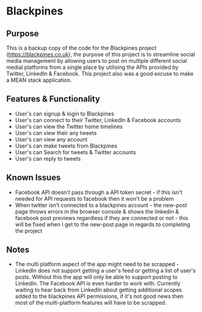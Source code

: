 # Blackpines

## Purpose
This is a backup copy of the code for the Blackpines project (https://blackpines.co.uk), the purpose of this project is to streamline social media management by allowing users to post on multiple different social medial platforms from a single place by utilising the APIs provided by Twitter, LinkedIn & Facebook. This project also was a good excuse to make a MEAN stack application.

## Features & Functionality
 - User's can signup & login to Blackpines
 - User's can connect to their Twitter, LinkedIn & Facebook accounts
 - User's can view the Twitter home timelines
 - User's can view their any tweets
 - User's can view any account
 - User's can make tweets from Blackpines
 - User's can Search for tweets & Twitter accounts
 - User's can reply to tweets

## Known Issues
 - Facebook API doesn't pass through a API token secret - if this isn't needed for API requests to facebook then it won't be a problem
 - When twitter isn't connected to a blackpines account - the new-post page throws errors in the browser console & shows the linkedin & facebook post previews regardless if they are connected or not - this will be fixed when I get to the new-post page in regards to completing the project

## Notes
 - The multi platform aspect of the app might need to be scrapped - LinkedIn does not support getting a user's feed or getting a list of user's posts. Without this the app will only be able to support posting to LinkedIn. The Facebook API is even harder to work with. Currently waiting to hear back from LinkedIn about getting additional scopes added to the blackpines API permissions, if it's not good news then most of the multi-platform features will have to be scrapped.

